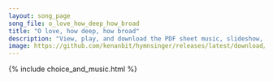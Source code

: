 ```yaml
---
layout: song_page
song_file: o_love_how_deep_how_broad
title: "O love, how deep, how broad"
description: "View, play, and download the PDF sheet music, slideshow, and audio. Lyrics: O love, how deep, how broad, how high! It fills the heart with ecstasy, that God, the Son of God, should take our mortal form for mortals' sake.  For ... english christian 4part"
image: https://github.com/kenanbit/hymnsinger/releases/latest/download/o_love_how_deep_how_broad-trad.png
---
```


{% include choice_and_music.html %}